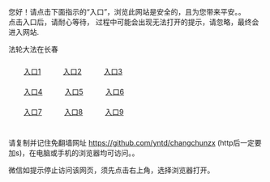 您好！请点击下面指示的“入口”，浏览此网站是安全的，且为您带来平安。。 <br/>
点击入口后，请耐心等待， 过程中可能会出现无法打开的提示，请忽略，最终会进入网站. </br>

法轮大法在长春<br/>
<div style="padding:10px"><a style="margin:20px" target="_blank" href="https://ds68avxb2rtgf.cloudfront.net/2Qpsp?xtipnf" id="ccLink1" rel="nofollow">入口1</a> <a target="_blank" style="margin:20px" href="https://d2293wma7t8a9s.cloudfront.net/2Qpsp?tdzlbiji" id="ccLink2" rel="nofollow">入口2</a> <a style="margin:20px" target="_blank" href="https://d6bo7frq4kyk3.cloudfront.net/2Qpsp?lhvjklmk" id="ccLink3" rel="nofollow">入口3</a></div>

<div style="padding:10px" ><a style="margin:20px" target="_blank" href="https://ds68avxb2rtgf.cloudfront.net/2Qpsp?xtipnf" id="ccLink4" rel="nofollow">入口4</a> <a style="margin:20px" href="https://d2293wma7t8a9s.cloudfront.net/2Qpsp?tdzlbiji" target="_blank" id="ccLink5" rel="nofollow">入口5</a> <a style="margin:20px" href="https://d6bo7frq4kyk3.cloudfront.net/2Qpsp?lhvjklmk" target="_blank" id="ccLink6" rel="nofollow">入口6</a></div>

<div style="padding:10px"><a style="margin:20px" target="_blank" href="https://ds68avxb2rtgf.cloudfront.net/2Qpsp?xtipnf" id="ccLink7" rel="nofollow">入口7</a> <a style="margin:20px" href="https://d2293wma7t8a9s.cloudfront.net/2Qpsp?tdzlbiji" target="_blank" id="ccLink8" rel="nofollow">入口8</a> <a style="margin:20px" target="_blank" href="https://d6bo7frq4kyk3.cloudfront.net/2Qpsp?lhvjklmk" id="ccLink9" rel="nofollow">入口9</a></div>

<br/>



请复制并记住免翻墙网址 https://github.com/yntd/changchunzx (http后一定要加s)，在电脑或手机的浏览器均可访问。。<br/>

微信如提示停止访问该网页，须先点击右上角，选择浏览器打开。
